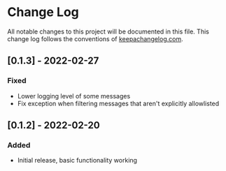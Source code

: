 # Change Log
All notable changes to this project will be documented in this file. This change log follows the conventions of [keepachangelog.com](http://keepachangelog.com/).

## [0.1.3] - 2022-02-27
### Fixed
- Lower logging level of some messages
- Fix exception when filtering messages that aren't explicitly allowlisted

## [0.1.2] - 2022-02-20
### Added
- Initial release, basic functionality working

[Unreleased]: https://github.com/ha-proxy/main/compare/0.1.2...HEAD

